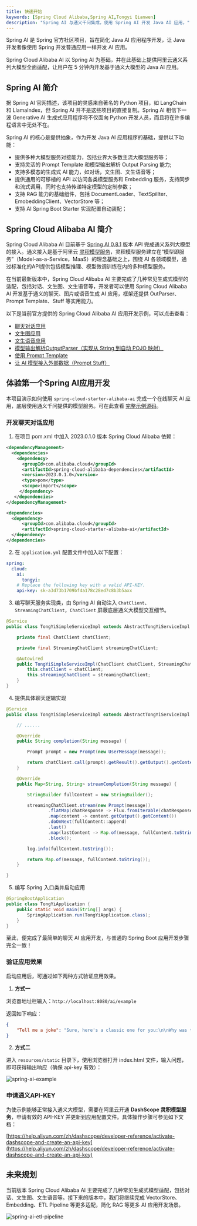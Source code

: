 ```yaml
---
title: 快速开始
keywords: [Spring Cloud Alibaba,Spring AI,Tongyi Qianwen]
description: "Spring AI 与通义千问集成，使用 Spring AI 开发 Java AI 应用。"
---
```


Spring AI 是 Spring 官方社区项目，旨在简化 Java AI 应用程序开发，让 Java 开发者像使用 Spring 开发普通应用一样开发 AI 应用。

Spring Cloud Alibaba AI 以 Spring AI 为基础，并在此基础上提供阿里云通义系列大模型全面适配，让用户在 5 分钟内开发基于通义大模型的 Java AI 应用。

## Spring AI 简介
据 Spring AI 官网描述，该项目的灵感来自著名的 Python 项目，如 LangChain 和 LlamaIndex，但 Spring AI 并不是这些项目的直接复制。Spring AI 相信下一波 Generative AI 生成式应用程序将不仅面向 Python 开发人员，而且将在许多编程语言中无处不在。

Spring AI 的核心是提供抽象，作为开发 Java AI 应用程序的基础，提供以下功能：

- 提供多种大模型服务对接能力，包括业界大多数主流大模型服务等；
- 支持灵活的 Prompt Template 和模型输出解析 Output Parsing 能力;
- 支持多模态的生成式 AI 能力，如对话，文生图、文生语音等；
- 提供通用的可移植的 API 以访问各类模型服务和 Embedding 服务，支持同步和流式调用，同时也支持传递特定模型的定制参数；
- 支持 RAG 能力的基础组件，包括 DocumentLoader、TextSpillter、EmobeddingClient、VectorStore 等；
- 支持 AI Spring Boot Starter 实现配置自动装配；
## Spring Cloud Alibaba AI 简介
Spring Cloud Alibaba AI 目前基于 [Spring AI 0.8.1](https://docs.spring.io/spring-ai/reference/0.8-SNAPSHOT/index.html) 版本 API 完成通义系列大模型的接入。通义接入是基于阿里云 [灵积模型服务](https://help.aliyun.com/zh/dashscope/)，灵积模型服务建立在“模型即服务”（Model-as-a-Service，MaaS）的理念基础之上，围绕 AI 各领域模型，通过标准化的API提供包括模型推理、模型微调训练在内的多种模型服务。

在当前最新版本中，Spring Cloud Alibaba AI 主要完成了几种常见生成式模型的适配，包括对话、文生图、文生语音等，开发者可以使用 Spring Cloud Alibaba AI 开发基于通义的聊天、图片或语音生成 AI 应用，框架还提供 OutParser、Prompt Template、Stuff 等实用能力。

以下是当前官方提供的 Spring Cloud Alibaba AI 应用开发示例，可以点击查看：

- [聊天对话应用](https://github.com/alibaba/spring-cloud-alibaba/tree/2023.x/spring-cloud-alibaba-examples/ai-example/spring-cloud-ai-example/src/main/java/com/alibaba/cloud/ai/example/tongyi/service/impl/helloworld)
- [文生图应用](https://github.com/alibaba/spring-cloud-alibaba/tree/2023.x/spring-cloud-alibaba-examples/ai-example/spring-cloud-ai-example/src/main/java/com/alibaba/cloud/ai/example/tongyi/service/impl/images)
- [文生语音应用](https://github.com/alibaba/spring-cloud-alibaba/tree/2023.x/spring-cloud-alibaba-examples/ai-example/spring-cloud-ai-example/src/main/java/com/alibaba/cloud/ai/example/tongyi/service/impl/audio)
- [模型输出解析OutputParser（实现从 String 到自动 POJO 映射）](https://github.com/alibaba/spring-cloud-alibaba/tree/2023.x/spring-cloud-alibaba-examples/ai-example/spring-cloud-ai-example/src/main/java/com/alibaba/cloud/ai/example/tongyi/service/impl/output)
- [使用 Prompt Template](https://github.com/alibaba/spring-cloud-alibaba/tree/2023.x/spring-cloud-alibaba-examples/ai-example/spring-cloud-ai-example/src/main/java/com/alibaba/cloud/ai/example/tongyi/service/impl/prompttemplate)
- [让 AI 模型接入外部数据（Prompt Stuff）](https://github.com/alibaba/spring-cloud-alibaba/tree/2023.x/spring-cloud-alibaba-examples/ai-example/spring-cloud-ai-example/src/main/java/com/alibaba/cloud/ai/example/tongyi/service/impl/stuff)

## 体验第一个Spring AI应用开发

本项目演示如何使用 `spring-cloud-starter-alibaba-ai` 完成一个在线聊天 AI 应用，底层使用通义千问提供的模型服务。可在此查看 [完整示例源码](https://github.com/alibaba/spring-cloud-alibaba/tree/2023.x/spring-cloud-alibaba-examples/ai-example/spring-cloud-ai-example/src/main/java/com/alibaba/cloud/ai/example/tongyi/service/impl/helloworld)。

### 开发聊天对话应用

1.  在项目 pom.xml 中加入 2023.0.1.0 版本 Spring Cloud Alibaba 依赖：
```xml
<dependencyManagement>
  <dependencies>
    <dependency>
      <groupId>com.alibaba.cloud</groupId>
      <artifactId>spring-cloud-alibaba-dependencies</artifactId>
      <version>2023.0.1.0</version>
      <type>pom</type>
      <scope>import</scope>
     </dependency>
   </dependencies>
</dependencyManagement>

<dependencies>
  <dependency>
      <groupId>com.alibaba.cloud</groupId>
      <artifactId>spring-cloud-starter-alibaba-ai</artifactId>
  </dependency>
</dependencies>
```


2.  在 `application.yml` 配置文件中加入以下配置：
```yaml
spring:
  cloud:
    ai:
      tongyi:
	# Replace the following key with a valid API-KEY.
	api-key: sk-a3d73b1709bf4a178c28ed7c8b3b5axx
```


3.  编写聊天服务实现类，由 Spring AI 自动注入 `ChatClient`、`StreamingChatClient`，`ChatClient` 屏蔽底层通义大模型交互细节。
```java
@Service
public class TongYiSimpleServiceImpl extends AbstractTongYiServiceImpl {

	private final ChatClient chatClient;

	private final StreamingChatClient streamingChatClient;

	@Autowired
	public TongYiSimpleServiceImpl(ChatClient chatClient, StreamingChatClient streamingChatClient) {
		this.chatClient = chatClient;
		this.streamingChatClient = streamingChatClient;
	}
}
```

4. 提供具体聊天逻辑实现
```java
@Service
public class TongYiSimpleServiceImpl extends AbstractTongYiServiceImpl {

	// ......

	@Override
	public String completion(String message) {

		Prompt prompt = new Prompt(new UserMessage(message));

		return chatClient.call(prompt).getResult().getOutput().getContent();
	}

	@Override
	public Map<String, String> streamCompletion(String message) {

		StringBuilder fullContent = new StringBuilder();

		streamingChatClient.stream(new Prompt(message))
				.flatMap(chatResponse -> Flux.fromIterable(chatResponse.getResults()))
				.map(content -> content.getOutput().getContent())
				.doOnNext(fullContent::append)
				.last()
				.map(lastContent -> Map.of(message, fullContent.toString()))
				.block();

		log.info(fullContent.toString());

		return Map.of(message, fullContent.toString());
	}

}
```

5. 编写 Spring 入口类并启动应用
```java
@SpringBootApplication
public class TongYiApplication {
	public static void main(String[] args) {
		SpringApplication.run(TongYiApplication.class);
	}
}
```

至此，便完成了最简单的聊天 AI 应用开发，与普通的 Spring Boot 应用开发步骤完全一致！
### 验证应用效果
启动应用后，可通过如下两种方式验证应用效果。

1. **方式一**


浏览器地址栏输入：`http://localhost:8080/ai/example`

返回如下响应：
```json
{
    "Tell me a joke": "Sure, here's a classic one for you:\n\nWhy was the math book sad?\n\nBecause it had too many problems.\n\nI hope that made you smile! If you're looking for more, just let me know."
}
```


2. **方式二**

进入 `resources/static` 目录下，使用浏览器打开 index.html 文件，输入问题，即可获得输出响应（确保 api-key 有效）：

![spring-ai-example](/img/user/ai/sca-ai-example-front.gif)

### 申请通义API-KEY
为使示例能够正常接入通义大模型，需要在阿里云开通 **DashScope 灵积模型服务**，申请有效的 API-KEY 并更新到应用配置文件。具体操作步骤可参见如下文档：

[https://help.aliyun.com/zh/dashscope/developer-reference/activate-dashscope-and-create-an-api-key](https://help.aliyun.com/zh/dashscope/developer-reference/activate-dashscope-and-create-an-api-key)

## 未来规划
当前版本 Spring Cloud Alibaba AI 主要完成了几种常见生成式模型适配，包括对话、文生图、文生语音等。接下来的版本中，我们将继续完成 VectorStore、Embedding、ETL Pipeline 等更多适配，简化 RAG 等更多 AI 应用开发场景。

![spring-ai-etl-pipeline](/img/user/ai/etl-pipeline.png)
